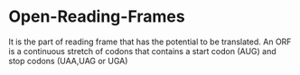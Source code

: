# Open-Reading-Frames
It is the part of reading frame that has the potential to be translated. An ORF is a continuous stretch of codons that contains a start codon (AUG) and stop codons (UAA,UAG or UGA)
